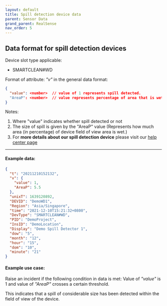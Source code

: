 ```yaml
---
layout: default
title: Spill detection device data
parent: Sensor Data
grand_parent: RealSense
nav_order: 5
---
```


## Data format for spill detection devices
Device slot type applicable:
- SMARTCLEAN#WD

Format of attribute: *"v"* in the general data format:
```json
{
  "value": <number>  // value of 1 represents spill detected.
  "AreaP": <number>  // value represents percentage of area that is wet  
}
```
Notes:
1. Where "value" indicates whether spill detected or not
2. The size of spill is given by the "AreaP" value 
   (Represents how much area (in percentage) of device field of view area is wet.)
3. For **more details about our spill detection device**
please visit our [help center page](https://help.smartclean.io/support/solutions/articles/84000347150-wd-wf-2101-how-it-works)

---

#### Example data:

```json
{
  "t": "20211210152132",
  "v": {
    "value": 1,
    "AreaP": 5.5  
  },
  "unixT": 1639120892,
  "DEVID": "DemoWD1",
  "Region": "Asia/Singapore",
  "time": "2021-12-10T15:21:32+0800",
  "DevType": "SMARTCLEAN#WD",
  "PID": "DemoProject",
  "InsID": "DemoLocation",
  "Display": "Demo Spill Detector 1",
  "dow": "5",
  "month": "12",
  "hour": "15",
  "dom": "10",
  "minute": "21"
}
```

#### Example use case:
Raise an incident if the following condition in data is met: 
Value of *"value"* is 1 and value of *"AreaP"* crosses a certain threshold.

This indicates that a spill of considerable size has been detected within the field of view of the device.

